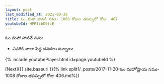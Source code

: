 ```yaml
---
layout: post
last_modified_at: 2021-03-30
title: ఓం మహా హనవే నమః- 1008 రోజుల తపస్సులో రోజు  407
youtubeId: HPR1ibK9tiE
---
```

 
 
 ఓం మహా హనవే నమః  
 
 -  ఎవరికి చాలా పెద్ద దవడలు ఉన్నాయి 
 
  
 
  
 
 
 
 
 
 


{% include youtubePlayer.html id=page.youtubeId %}
 
[Next]({{ site.baseurl }}{% link  split1/_posts/2017-11-20-ఓం మహోష్టాయ నమః- 1008 రోజుల తపస్సులో రోజు  406.md%})
 
